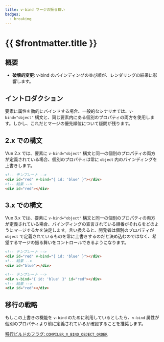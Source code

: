 ```yaml
---
title: v-bind マージの振る舞い
badges:
  - breaking
---
```


# {{ $frontmatter.title }} <MigrationBadges :badges="$frontmatter.badges" />

## 概要

- **破壊的変更**: v-bind のバインディングの並び順が、レンダリングの結果に影響します。

## イントロダクション

要素に属性を動的にバインドする場合、一般的なシナリオでは、`v-bind="object"` 構文と、同じ要素内にある個別のプロパティの両方を使用します。しかし、これだとマージの優先順位について疑問が残ります。

## 2.x での構文

Vue 2.x では、要素に `v-bind="object"` 構文と同一の個別のプロパティの両方が定義されている場合、個別のプロパティは常に `object` 内のバインディングを上書きします。

```html
<!-- テンプレート -->
<div id="red" v-bind="{ id: 'blue' }"></div>
<!-- 結果 -->
<div id="red"></div>
```

## 3.x での構文

Vue 3.x では、要素に `v-bind="object"` 構文と同一の個別のプロパティの両方が定義されている場合、バインディングの宣言されている順番がそれらをどのようにマージするかを決定します。言い換えると、開発者は個別のプロパティが `object` で定義されているものを常に上書きするのだと決め込むのではなく、希望するマージの振る舞いをコントロールできるようになります。

```html
<!-- テンプレート -->
<div id="red" v-bind="{ id: 'blue' }"></div>
<!-- 結果 -->
<div id="blue"></div>

<!-- テンプレート -->
<div v-bind="{ id: 'blue' }" id="red"></div>
<!-- 結果 -->
<div id="red"></div>
```

## 移行の戦略

もしこの上書きの機能を `v-bind` のために利用しているとしたら、`v-bind` 属性が個別のプロパティより前に定義されているか確認することを推奨します。

[移行ビルドのフラグ: `COMPILER_V_BIND_OBJECT_ORDER`](migration-build.html#compat-の設定)
